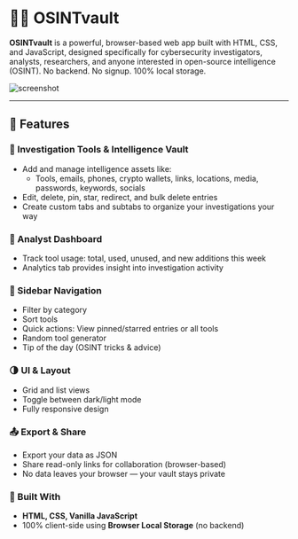 # 🕵️‍♂️ OSINTvault

**OSINTvault** is a powerful, browser-based web app built with HTML, CSS, and JavaScript, designed specifically for cybersecurity investigators, analysts, researchers, and anyone interested in open-source intelligence (OSINT). No backend. No signup. 100% local storage.

![screenshot](screenshot.png) <!-- You can replace or add actual screenshots -->

---

## 🚀 Features

### 🔎 Investigation Tools & Intelligence Vault
- Add and manage intelligence assets like:
  - Tools, emails, phones, crypto wallets, links, locations, media, passwords, keywords, socials
- Edit, delete, pin, star, redirect, and bulk delete entries
- Create custom tabs and subtabs to organize your investigations your way

### 🧠 Analyst Dashboard
- Track tool usage: total, used, unused, and new additions this week
- Analytics tab provides insight into investigation activity

### 🎯 Sidebar Navigation
- Filter by category
- Sort tools
- Quick actions: View pinned/starred entries or all tools
- Random tool generator
- Tip of the day (OSINT tricks & advice)

### 🌗 UI & Layout
- Grid and list views
- Toggle between dark/light mode
- Fully responsive design

### 📤 Export & Share
- Export your data as JSON
- Share read-only links for collaboration (browser-based)
- No data leaves your browser — your vault stays private

### 🧱 Built With
- **HTML, CSS, Vanilla JavaScript**
- 100% client-side using **Browser Local Storage** (no backend)
